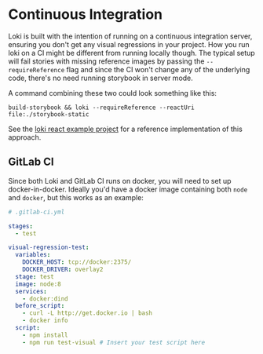 # Continuous Integration

Loki is built with the intention of running on a continuous integration server, ensuring you don't get any visual regressions in your project. How you run loki on a CI might be different from running locally though. The typical setup will fail stories with missing reference images by passing the `--requireReference` flag and since the CI won't change any of the underlying code, there's no need running storybook in server mode. 

A command combining these two could look something like this: 

```
build-storybook && loki --requireReference --reactUri file:./storybook-static
```

See the [loki react example project](https://github.com/oblador/loki/tree/master/examples/react) for a reference implementation of this approach. 

## GitLab CI

Since both Loki and GitLab CI runs on docker, you will need to set up docker-in-docker. Ideally you'd have a docker image containing both `node` and `docker`, but this works as an example: 

```yaml
# .gitlab-ci.yml

stages:
  - test

visual-regression-test:
  variables:
    DOCKER_HOST: tcp://docker:2375/
    DOCKER_DRIVER: overlay2
  stage: test
  image: node:8
  services:
    - docker:dind
  before_script:
    - curl -L http://get.docker.io | bash
    - docker info
  script:
    - npm install
    - npm run test-visual # Insert your test script here
```
